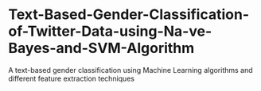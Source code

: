 # Text-Based-Gender-Classification-of-Twitter-Data-using-Na-ve-Bayes-and-SVM-Algorithm
A text-based gender classification using Machine Learning algorithms and different feature extraction techniques
